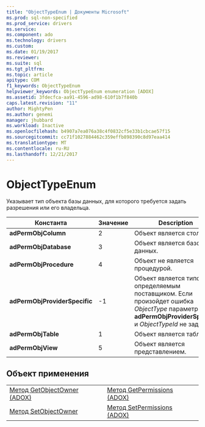 ```yaml
---
title: "ObjectTypeEnum | Документы Microsoft"
ms.prod: sql-non-specified
ms.prod_service: drivers
ms.service: 
ms.component: ado
ms.technology: drivers
ms.custom: 
ms.date: 01/19/2017
ms.reviewer: 
ms.suite: sql
ms.tgt_pltfrm: 
ms.topic: article
apitype: COM
f1_keywords: ObjectTypeEnum
helpviewer_keywords: ObjectTypeEnum enumeration [ADOX]
ms.assetid: 3fdecfca-aa91-4596-ad98-610f1b7f840b
caps.latest.revision: "11"
author: MightyPen
ms.author: genemi
manager: jhubbard
ms.workload: Inactive
ms.openlocfilehash: b4907a7ea076a38c4f0832cf5e33b1cbcae57f15
ms.sourcegitcommit: cc71f1027884462c359effb898390c8d97eaa414
ms.translationtype: MT
ms.contentlocale: ru-RU
ms.lasthandoff: 12/21/2017
---
```

# <a name="objecttypeenum"></a>ObjectTypeEnum
Указывает тип объекта базы данных, для которого требуется задать разрешения или его владельца.  
  
|Константа|Значение|Description|  
|--------------|-----------|-----------------|  
|**adPermObjColumn**|2|Объект является столбцом.|  
|**adPermObjDatabase**|3|Объект является базой данных.|  
|**adPermObjProcedure**|4|Объект не является процедурой.|  
|**adPermObjProviderSpecific**|-1|Объект является типом, определяемым поставщиком. Если произойдет ошибка *ObjectType* параметр **adPermObjProviderSpecific** и *ObjectTypeId* не задано.|  
|**adPermObjTable**|1|Объект является таблицей.|  
|**adPermObjView**|5|Объект является представлением.|  
  
## <a name="applies-to"></a>Объект применения  
  
|||  
|-|-|  
|[Метод GetObjectOwner (ADOX)](../../../ado/reference/adox-api/getobjectowner-method-adox.md)|[Метод GetPermissions (ADOX)](../../../ado/reference/adox-api/getpermissions-method-adox.md)|  
|[Метод SetObjectOwner](../../../ado/reference/adox-api/setobjectowner-method.md)|[Метод SetPermissions (ADOX)](../../../ado/reference/adox-api/setpermissions-method-adox.md)|
